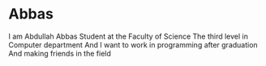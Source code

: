 # Abbas
I am Abdullah Abbas Student at the Faculty of Science The third level in Computer department And I want to work in programming after graduation And making friends in the field
